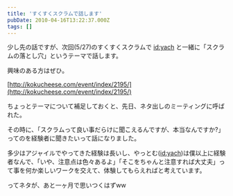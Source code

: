 ```yaml
---
title: 'すくすくスクラムで話します'
pubDate: 2010-04-16T13:22:37.000Z
tags: []
---
```


少し先の話ですが、次回(5/27)のすくすくスクラムで [id:yach](http://blog.hatena.ne.jp/yach/) と一緒に「スクラムの落とし穴」というテーマで話します。

興味のある方はぜひ。

[http://kokucheese.com/event/index/2195/](http://kokucheese.com/event/index/2195/)

ちょっとテーマについて補足しておくと、先日、ネタ出しのミーティングに呼ばれた。

その時に、「スクラムって良い事だらけに聞こえるんですが、本当なんですか?」ってのを経験者に聞きたいって話になりました。

多少はアジャイルでやってきた経験は長いし、やっとむ([id:yach](http://blog.hatena.ne.jp/yach/))は僕以上に経験者なんで、「いや、注意点は色々あるよ」「そこをちゃんと注意すれば大丈夫」って事を何か楽しいワークを交えて、体験してもらえればと考えています。

ってネタが、あと一ヶ月で思いつくはずww
